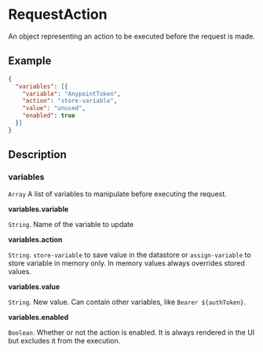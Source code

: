 # RequestAction

An object representing an action to be executed before the request is made.

## Example

```json
{
  "variables": [{
    "variable": "AnypointToken",
    "action": "store-variable",
    "value": "unused",
    "enabled": true
  }]
}
```

## Description

### variables

`Array` A list of variables to manipulate before executing the request.


__variables.variable__

`String`. Name of the variable to update

__variables.action__

`String`. `store-variable` to save value in the datastore or `assign-variable` to store variable in memory only. In memory values always overrides stored values.

__variables.value__

`String`. New value. Can contain other variables, like `Bearer ${authToken}`.

__variables.enabled__

`Boolean`. Whether or not the action is enabled. It is always rendered in the UI but excludes it from the execution.
